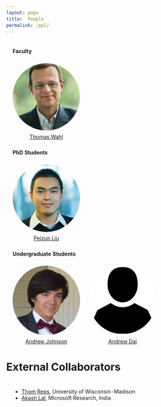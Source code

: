 ```yaml
---
layout: page
title:  People
permalink: /ppl/
---
```

<html>
<head>
<style>
img.circle{
  border-radius: 50%;
}
table
    {
    border-collapse:separate;
    border-spacing:10px 0px;
    }
</style>
</head>
<body>
	<table style="width:100%">
 	<tr>
 		<td>
 		<h4>Faculty</h4>
 		</td>
 	</tr>
	<tr>
	<td align="center">
 	<img src="img/thomas.jpg" width="180" alt="Thomas" class="circle">
 	</td>
	<td align="center">
 	</td>
 	</tr>
 	<tr>
 		<td align="center">
 			<a href="https://www.khoury.northeastern.edu/home/wahl/">Thomas Wahl</a>
 		</td>
 		<td align="center">
 		</td>
 	</tr>
 	<tr>
 		<td>
 		<h4>PhD Students</h4>
 		</td>
 	</tr>
	<tr>
	<td align="center">
 	<img src="img/peizun.jpg" width="180" alt="peizun" class="circle">
 	</td>
	<td align="center">
 	</td>
 	</tr>
 	<tr>
 		<td align="center">
 			<a href="https://www.khoury.northeastern.edu/home/wahl/">Peizun Liu</a>
 		</td>
 		<td align="center">
 		</td>
 	</tr>
 	<tr>
 		<td><h4>Undergraduate Students</h4></td>
 	</tr>
	<tr>
	<td align="center">
 		<img src="img/andrewj.jpg" width="180" alt="Andrew Johnson" class="circle">
 	</td>
	<td align="center">
 		<img src="img/ppl.png" width="180" alt="Andrew Dai" class="circle">
 	</td>
 	</tr>
 	<tr>
 		<td align="center">
 			<a href="">Andrew Johnson</a>
 		</td>
 		<td align="center">
 			<a href="">Andrew Dai</a>
 		</td>
 	</tr>
</table>

<h1>External Collaborators</h1>
 	<table style="width:100%">
 	<tr>
 		<td>
 		</td>
 	</tr>
 	<tr>
 		<td>
 		<ul>
 			<li><a href="http://pages.cs.wisc.edu/~reps/">Thom Reps</a>, University of Wisconsin-Madison</li>
 			<li><a href="https://www.microsoft.com/en-us/research/people/akashl/">Akash Lal</a>, Microsoft Research, India</li>
 		</ul>
 		</td>
 	</tr>
</table>
<!--
<br>
 	<h4>External Collaborator</h4><br>

	<table style="width:100%">
	<tr>
	<td align="center">
 		<img src="img/reps.jpg" width="180" alt="Tom" class="circle">
 	</td>
	<td align="center">
 		<img src="img/akash.jpg" width="180" alt="Akash" class="circle">
 	</td>
 	</tr>
 	<tr>
 		<td align="center">
 			<a href="http://pages.cs.wisc.edu/~reps/">Prof. Thomas W. Reps</a><br>
 			Professor<br>
 			University of Wisconsin-Madison
 		</td>
 		<td align="center">
 			<a href="https://www.microsoft.com/en-us/research/people/akashl/">Dr. Akash Lal</a><br>
 			Senior Principal Researcher<br>
 			Microsoft Research, India
 		</td>
 	</tr>
 </table>
-->
</body>
</html>